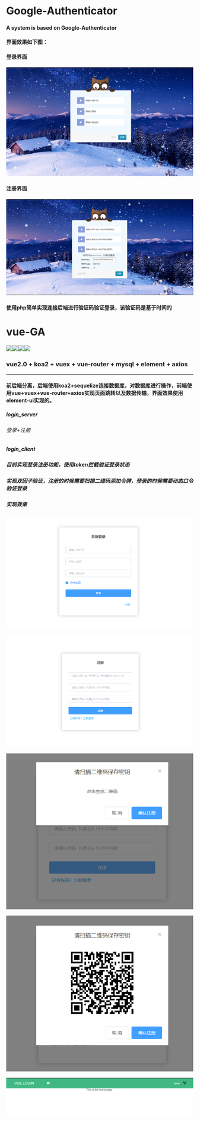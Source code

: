 # Google-Authenticator
#### A system is based on Google-Authenticator

#### 界面效果如下图：

#### 登录界面

![image](picture/login.png)

#### 注册界面

![image](picture/register.png)

#### 使用php简单实现连接后端进行验证码验证登录，该验证码是基于时间的

# vue-GA

![](https://img.shields.io/badge/vue-2.6.6-brightgreen.svg?style=plastic)![](https://img.shields.io/badge/vuex-3.1.0-brightgreen.svg?style=plastic)![](https://img.shields.io/badge/axios-0.18.0-brightgreen.svg?style=plastic)![](https://img.shields.io/badge/elemet-3.1.0-brightgreen.svg?style=plastic)

### vue2.0 + koa2 + vuex + vue-router + mysql + element + axios

------

#### 前后端分离，后端使用koa2+sequelize连接数据库，对数据库进行操作，前端使用vue+vuex+vue-router+axios实现页面跳转以及数据传输，界面效果使用element-ui实现的。

##### login_server

###### 登录+注册

##### login_client

##### 目前实现登录注册功能，使用token拦截验证登录状态

##### 实现双因子验证，注册的时候需要扫描二维码添加令牌，登录的时候需要动态口令验证登录

##### 实现效果

![image](picture/vue_login.png)

![image](picture/vue_register.png)

![image](picture/vue_register_2.png)

![](picture/vue_register_3.png)

![](picture/ok_fine.png)

